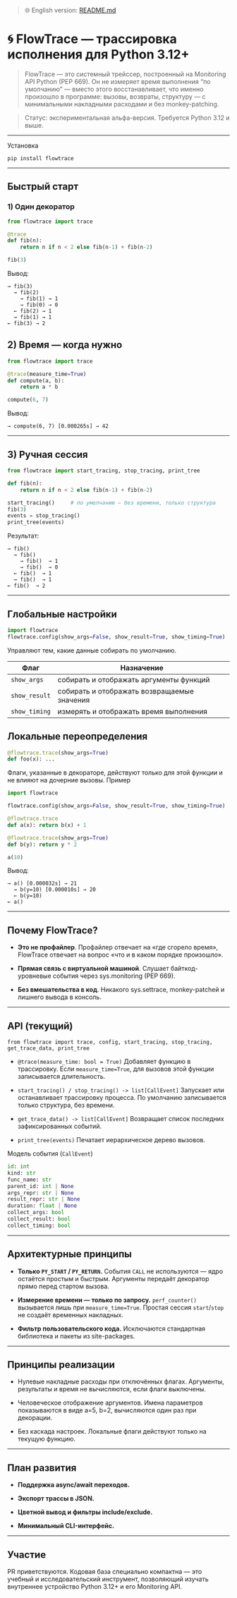 > 🌐 English version: [README.md](README.md)
# 🌀 FlowTrace — трассировка исполнения для Python 3.12+

> FlowTrace — это системный трейссер, построенный на Monitoring API Python (PEP 669).
Он не измеряет время выполнения “по умолчанию” — вместо этого восстанавливает,
что именно произошло в программе: вызовы, возвраты, структуру —
с минимальными накладными расходами и без monkey-patching.

> Статус: экспериментальная альфа-версия. Требуется Python 3.12 и выше.
---
Установка
```
pip install flowtrace
```
---
## Быстрый старт
### 1) Один декоратор
```python
from flowtrace import trace

@trace
def fib(n):
    return n if n < 2 else fib(n-1) + fib(n-2)

fib(3)
```

Вывод:

```
→ fib(3)
  → fib(2)
    → fib(1) → 1
    → fib(0) → 0
  ← fib(2) → 1
  → fib(1) → 1
← fib(3) → 2
```
## 2) Время — когда нужно
```python
from flowtrace import trace

@trace(measure_time=True)
def compute(a, b):
    return a * b

compute(6, 7)
```

Вывод:

```
→ compute(6, 7) [0.000265s] → 42
```
---
## 3) Ручная сессия
```python
from flowtrace import start_tracing, stop_tracing, print_tree

def fib(n):
    return n if n < 2 else fib(n-1) + fib(n-2)

start_tracing()     # по умолчанию — без времени, только структура
fib(3)
events = stop_tracing()
print_tree(events)
```

Результат:

```
→ fib()
  → fib()
    → fib()  → 1
    → fib()  → 0
  ← fib()  → 1
  → fib()  → 1
← fib()  → 2
```
---
## Глобальные настройки
```python
import flowtrace
flowtrace.config(show_args=False, show_result=True, show_timing=True)
```
Управляют тем, какие данные собирать по умолчанию.

| Флаг          | Назначение                                  |
| ------------- | ------------------------------------------- |
| `show_args`   | собирать и отображать аргументы функций     |
| `show_result` | собирать и отображать возвращаемые значения |
| `show_timing` | измерять и отображать время выполнения      |

## Локальные переопределения
```python
@flowtrace.trace(show_args=True)
def foo(x): ...
```

Флаги, указанные в декораторе, действуют только для этой функции
и не влияют на дочерние вызовы.
Пример
```python
import flowtrace

flowtrace.config(show_args=False, show_result=True, show_timing=True)

@flowtrace.trace
def a(x): return b(x) + 1

@flowtrace.trace(show_args=True)
def b(y): return y * 2

a(10)
```
Вывод:
```
→ a() [0.000032s] → 21
  → b(y=10) [0.000010s] → 20
  ← b(y=10)
← a()
```
---
## Почему FlowTrace?

- **Это не профайлер**. Профайлер отвечает на «где сгорело время»,
FlowTrace отвечает на вопрос «что и в каком порядке произошло».

- **Прямая связь с виртуальной машиной**.
Слушает байткод-уровневые события через sys.monitoring (PEP 669).

- **Без вмешательства в код**.
Никакого sys.settrace, monkey-patchей и лишнего вывода в консоль.
---

## API (текущий)
```
from flowtrace import trace, config, start_tracing, stop_tracing, get_trace_data, print_tree
```

- ```@trace(measure_time: bool = True)```
Добавляет функцию в трассировку.
Если ```measure_time=True```, для вызовов этой функции записывается длительность.

- ```start_tracing() / stop_tracing() -> list[CallEvent]```
Запускает или останавливает трассировку процесса.
По умолчанию записывается только структура, без времени.

- ```get_trace_data() -> list[CallEvent]```
Возвращает список последних зафиксированных событий.

- ```print_tree(events)```
Печатает иерархическое дерево вызовов.

Модель события (```CallEvent```)
``` python
id: int
kind: str
func_name: str
parent_id: int | None
args_repr: str | None
result_repr: str | None
duration: float | None
collect_args: bool
collect_result: bool
collect_timing: bool
```
---

## Архитектурные принципы

- **Только ```PY_START``` / ```PY_RETURN```.**
События ```CALL``` не используются — ядро остаётся простым и быстрым.
Аргументы передаёт декоратор прямо перед стартом вызова.

- **Измерение времени — только по запросу.**
```perf_counter()``` вызывается лишь при ```measure_time=True```.
Простая сессия ```start```/```stop``` не создаёт временных накладных.

- **Фильтр пользовательского кода.**
Исключаются стандартная библиотека и пакеты из site-packages.

---
## Принципы реализации

- Нулевые накладные расходы при отключённых флагах. Аргументы, результаты и время не вычисляются, если флаги выключены.

- Человеческое отображение аргументов. Имена параметров показываются в виде a=5, b=2, вычисляются один раз при декорации.

- Без каскада настроек. Локальные флаги действуют только на текущую функцию.
---

## План развития

- **Поддержка async/await переходов.**

- **Экспорт трассы в JSON.**

- **Цветной вывод и фильтры include/exclude.**

- **Минимальный CLI-интерфейс.**

---
## Участие

PR приветствуются. Кодовая база специально компактна — это учебный и исследовательский инструмент, позволяющий изучать внутреннее устройство Python 3.12+ и его Monitoring API.